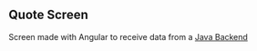 ## Quote Screen

Screen made with Angular to receive data from a [Java Backend](https://github.com/lucasmihara/Quote-screen)
